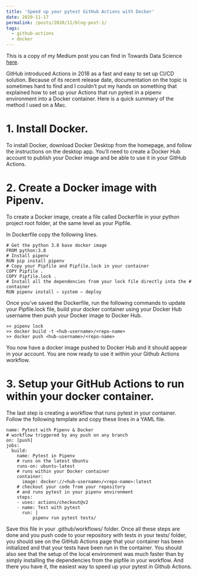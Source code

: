 ```yaml
---
title: 'Speed up your pytest GitHub Actions with Docker'
date: 2020-11-17
permalink: /posts/2020/11/blog-post-1/
tags:
  - github-actions
  - docker
---
```




This is a copy of my Medium post you can find in Towards Data Science [here](https://towardsdatascience.com/speed-up-your-pytest-github-actions-with-docker-6b3a85b943f).

GitHub introduced Actions in 2018 as a fast and easy to set up CI/CD solution. Because of its recent release date, documentation on the topic is sometimes hard to find and I couldn’t put my hands on something that explained how to set up your Actions that run pytest in a pipenv environment into a Docker container. Here is a quick summary of the method I used on a Mac.

# 1. Install Docker.
To install Docker, download Docker Desktop from the homepage, and follow the instructions on the desktop app. You’ll need to create a Docker Hub account to publish your Docker image and be able to use it in your GitHub Actions.

# 2. Create a Docker image with Pipenv.
To create a Docker image, create a file called Dockerfile in your python project root folder, at the same level as your Pipfile.

In Dockerfile copy the following lines.

```
# Get the python 3.8 base docker image
FROM python:3.8
# Install pipenv
RUN pip install pipenv
# Copy your Pipfile and Pipfile.lock in your container
COPY Pipfile .
COPY Pipfile.lock .
# Install all the dependencies from your lock file directly into the # container
RUN pipenv install — system — deploy
```

Once you’ve saved the Dockerfile, run the following commands to update your Pipfile.lock file, build your docker container using your Docker Hub username then push your Docker image to Docker Hub.

```
>> pipenv lock
>> docker build -t <hub-username>/<repo-name>
>> docker push <hub-username>/<repo-name>
```
You now have a docker image pushed to Docker Hub and it should appear in your account. You are now ready to use it within your Github Actions workflow.

# 3. Setup your GitHub Actions to run within your docker container.
The last step is creating a workflow that runs pytest in your container. Follow the following template and copy these lines in a YAML file.

```
name: Pytest with Pipenv & Docker
# workflow triggered by any push on any branch
on: [push]
jobs:
  build:
    name: Pytest in Pipenv
    # runs on the latest Ubuntu
    runs-on: ubuntu-latest 
    # runs within your Docker container
    container:
      image: docker://<hub-username>/<repo-name>:latest
    # checkout your code from your repository
    # and runs pytest in your pipenv environment
    steps:
    - uses: actions/checkout@v2
    - name: Test with pytest
      run: |
          pipenv run pytest tests/
```
      
Save this file in your .github/workflows/ folder. Once all these steps are done and you push code to your repository with tests in your tests/ folder, you should see on the GitHub Actions page that your container has been initialized and that your tests have been run in the container. You should also see that the setup of the local environment was much faster than by simply installing the dependencies from the pipfile in your workflow.
And there you have it, the easiest way to speed up your pytest in Github Actions.